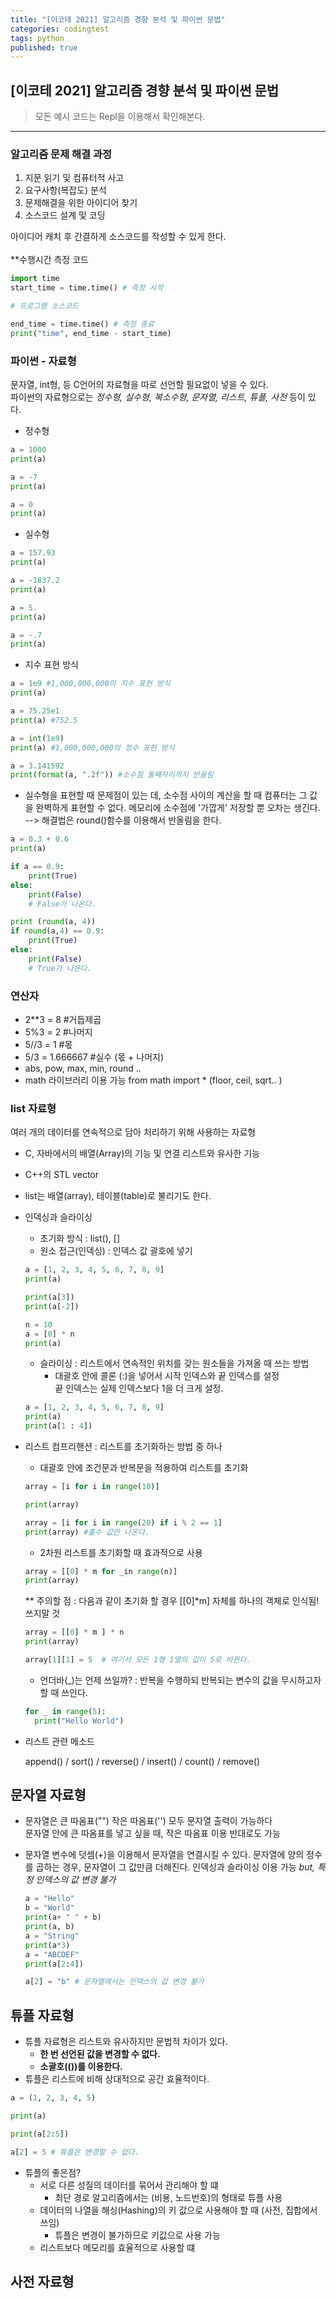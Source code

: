 ```yaml
---
title: "[이코테 2021] 알고리즘 경향 분석 및 파이썬 문법"
categories: codingtest
tags: python
published: true
---
```


## [이코테 2021] 알고리즘 경향 분석 및 파이썬 문법

> 모든 예시 코드는 Repl을 이용해서 확인해본다.

---

### 알고리즘 문제 해결 과정

1. 지문 읽기 및 컴퓨터적 사고
2. 요구사항(복잡도) 분석
3. 문제해결을 위한 아이디어 찾기
4. 소스코드 설계 및 코딩

아이디어 캐치 후 간결하게 소스코드를 작성할 수 있게 한다.
<br><br>
\*\*수행시간 측정 코드

```python
import time
start_time = time.time() # 측정 시작

# 프로그램 소스코드

end_time = time.time() # 측정 종료
print("time", end_time - start_time)
```

### 파이썬 - 자료형

문자열, int형, 등 C언어의 자료형을 따로 선언할 필요없이 넣을 수 있다. <br>
파이썬의 자료형으로는 _정수형, 실수형, 복소수형, 문자열, 리스트, 튜플, 사전_ 등이 있다. <br>

- 정수형

```python
a = 1000
print(a)

a = -7
print(a)

a = 0
print(a)
```

- 실수형

```python
a = 157.93
print(a)

a = -1837.2
print(a)

a = 5.
print(a)

a = -.7
print(a)
```

- 지수 표현 방식

```python
a = 1e9 #1,000,000,000의 지수 표현 방식
print(a)

a = 75.25e1
print(a) #752.5

a = int(1e9)
print(a) #1,000,000,000의 정수 표현 방식

a = 3.141592
print(format(a, ".2f")) #소수점 둘째자리까지 반올림
```

- 실수형을 표현할 때 문제점이 있는 데, 소수점 사이의 계산을 할 때 컴퓨터는 그 값을 완벽하게 표현할 수 없다. 메모리에 소수점에 '가깝게' 저장할 뿐 오차는 생긴다. --> 해결법은 round()함수를 이용해서 반올림을 한다.

```python
a = 0.3 + 0.6
print(a)

if a == 0.9:
	print(True)
else:
	print(False)
	# False가 나온다.

print (round(a, 4))
if round(a,4) == 0.9:
	print(True)
else:
	print(False)
	# True가 나온다.
```

### 연산자

- 2\*\*3 = 8 #거듭제곱 <br>
- 5%3 = 2 #나머지 <br>
- 5//3 = 1 #몫 <br>
- 5/3 = 1.666667 #실수 (몫 + 나머지) <br>
- abs, pow, max, min, round .. <br>
- math 라이브러리 이용 가능 from math import \* (floor, ceil, sqrt.. ) <br>

### list 자료형

여러 개의 데이터를 연속적으로 담아 처리하기 위해 사용하는 자료형<br>

- C, 자바에서의 배열(Array)의 기능 및 연결 리스트와 유사한 기능
- C++의 STL vector
- list는 배열(array), 테이블(table)로 불리기도 한다.
  <br>
- 인덱싱과 슬라이싱

  - 초기화 방식 : list(), [] <br>
  - 원소 접근(인덱싱) : 인덱스 값 괄호에 넣기 <br>

  ```python
  a = [1, 2, 3, 4, 5, 6, 7, 8, 9]
  print(a)

  print(a[3])
  print(a[-2])

  n = 10
  a = [0] * n
  print(a)
  ```

  - 슬라이싱 : 리스트에서 연속적인 위치를 갖는 원소들을 가져올 때 쓰는 방법
    - 대괄호 안에 콜론 (:)을 넣어서 시작 인덱스와 끝 인덱스를 설정<br>
      끝 인덱스는 실제 인덱스보다 1을 더 크게 설정.

  ```python
  a = [1, 2, 3, 4, 5, 6, 7, 8, 9]
  print(a)
  print(a[1 : 4])
  ```

- 리스트 컴프리핸션 : 리스트를 초기화하는 방법 중 하나 <br>

  - 대괄호 안에 조건문과 반복문을 적용하여 리스트를 초기화

  ```python
  array = [i for i in range(10)]

  print(array)

  array = [i for i in range(20) if i % 2 == 1]
  print(array) #홀수 값만 나온다.
  ```

  - 2차원 리스트를 초기화할 때 효과적으로 사용

  ```python
  array = [[0] * m for _in range(n)]
  print(array)
  ```

  \** 주의할 점 : 다음과 같이 초기화 할 경우 [[0]*m] 자체를 하나의 객체로 인식됨! 쓰지말 것 <br>

  ```python
  array = [[0] * m ] * n
  print(array)

  array[1][1] = 5  # 여기서 모든 1행 1열의 값이 5로 바뀐다.
  ```

  - 언더바(\_)는 언제 쓰일까? : 반복을 수행하되 반복되는 변수의 값을 무시하고자 할 때 쓰인다.

  ```python
  for _ in range(5):
    print("Hello World")
  ```

- 리스트 관련 메소드

  append() / sort() / reverse() / insert() / count() / remove()

## 문자열 자료형

- 문자열은 큰 따옴표("") 작은 따옴표('') 모두 문자열 출력이 가능하다<br>
  문자열 안에 큰 따옴표를 넣고 싶을 때, 작은 따옴표 이용 반대로도 가능<br>

- 문자열 변수에 덧셈(+)을 이용해서 문자열을 연결시킬 수 있다.
  문자열에 양의 정수를 곱하는 경우, 문자열이 그 값만큼 더해진다.
  인덱싱과 슬라이싱 이용 가능 _but, 특정 인덱스의 값 변경 불가_

  ```python
  a = "Hello"
  b = "World"
  print(a+ " " + b)
  print(a, b)
  a = "String"
  print(a*3)
  a = "ABCDEF"
  print(a[2:4])

  a[2] = "b" # 문자열에서는 인덱스의 값 변경 불가
  ```

## 튜플 자료형

- 튜플 자료형은 리스트와 유사하지만 문법적 차이가 있다.
  - **한 번 선언된 값을 변경할 수 없다.**
  - **소괄호(())를 이용한다.**
- 튜플은 리스트에 비해 상대적으로 공간 효율적이다.

```python
a = (1, 2, 3, 4, 5)

print(a)

print(a[2:5])

a[2] = 5 # 튜플은 변경할 수 없다.
```

- 튜플의 좋은점?
  - 서로 다른 성질의 데이터를 묶어서 관리해야 할 떄
    - 최단 경로 알고리즘에서는 (비용, 노드번호)의 형태로 튜플 사용
  - 데이터의 나열을 해싱(Hashing)의 키 값으로 사용해야 할 때 (사전, 집합에서 쓰임)
    - 튜플은 변경이 불가하므로 키값으로 사용 가능
  - 리스트보다 메모리를 효율적으로 사용할 떄

## 사전 자료형
